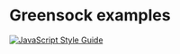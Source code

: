 # Greensock examples

[![JavaScript Style Guide](https://cdn.rawgit.com/feross/standard/master/badge.svg)](https://github.com/feross/standard)
